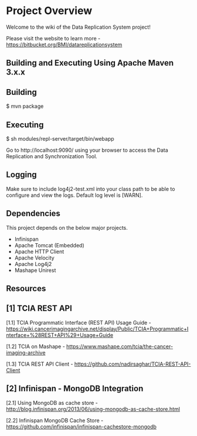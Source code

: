 # Project Overview

Welcome to the wiki of the Data Replication System project!

Please visit the website to learn more - https://bitbucket.org/BMI/datareplicationsystem


## Building and Executing Using Apache Maven 3.x.x
Building
--------
$ mvn package

Executing
---------
$ sh modules/repl-server/target/bin/webapp

Go to http://localhost:9090/ using your browser to access the Data Replication and Synchronization Tool.

Logging
-------
Make sure to include log4j2-test.xml into your class path to be able to configure and view the logs. Default log level is [WARN].


## Dependencies
This project depends on the below major projects.

* Infinispan
* Apache Tomcat (Embedded)
* Apache HTTP Client
* Apache Velocity
* Apache Log4j2
* Mashape Unirest


## Resources

[1] TCIA REST API
-----------------
[1.1]  TCIA Programmatic Interface (REST API) Usage Guide - 
https://wiki.cancerimagingarchive.net/display/Public/TCIA+Programmatic+Interface+%28REST+API%29+Usage+Guide

[1.2] TCIA on Mashape - https://www.mashape.com/tcia/the-cancer-imaging-archive

[1.3] TCIA REST API Client - https://github.com/nadirsaghar/TCIA-REST-API-Client


[2] Infinispan - MongoDB Integration
------------------------------------
[2.1] Using MongoDB as cache store - http://blog.infinispan.org/2013/06/using-mongodb-as-cache-store.html

[2.2] Infinispan MongoDB Cache Store - https://github.com/infinispan/infinispan-cachestore-mongodb

